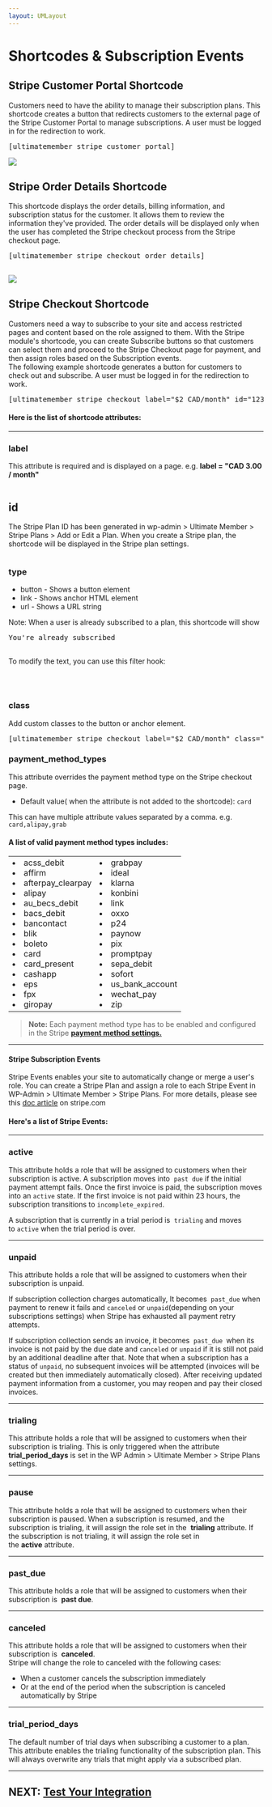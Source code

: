 ```yaml
---
layout: UMLayout
---
```

# Shortcodes & Subscription Events
<h2>Stripe Customer Portal Shortcode</h2><p>
	 Customers need to have the ability to manage their subscription plans. This shortcode creates a button that redirects customers to the external page of the Stripe Customer Portal to manage subscriptions. A user must be logged in for the redirection to work.</p>
<pre>[ultimatemember_stripe_customer_portal]
</pre><p>
	<img class="noBdr" src="https://s3.amazonaws.com/helpscout.net/docs/assets/561c96629033600a7a36d662/images/650ac3de15e8de2d9d3257d5/file-pIY84HGI1R.png"></p><h2>
Stripe Order Details Shortcode</h2><p>
	This shortcode displays the order details, billing information, and subscription status for the customer. It allows them to review the information they've provided. The order details will be displayed only when the user has completed the Stripe checkout process from the Stripe checkout page.</p>
<pre>[ultimatemember_stripe_checkout_order_details]
</pre><h2><p>
	<img class="noBdr" src="https://s3.amazonaws.com/helpscout.net/docs/assets/561c96629033600a7a36d662/images/650ad229e249755d2f85c36a/file-HKaDIgydPe.png"></p></h2><h2>
Stripe Checkout Shortcode</h2>
<div>
	Customers need a way to subscribe to your site and access restricted pages and content based on the role assigned to them. With the Stripe module's shortcode, you can create Subscribe buttons so that customers can select them and proceed to the Stripe Checkout page for payment, and then assign roles based on the Subscription events.
</div><div>
	The following example shortcode generates a button for customers to check out and subscribe. A user must be logged in for the redirection to work.
</div><pre>[ultimatemember_stripe_checkout label="$2 CAD/month" id="123"]
</pre><h4> Here is the list of shortcode attributes:</h4><hr><h3> <strong>label</strong> </h3><p>
	 This attribute is required and is displayed on a page. e.g. 
	<strong>label = "CAD 3.00 / month"<br>
	</strong></p><p>
	<img class="noBdr" src="https://s3.amazonaws.com/helpscout.net/docs/assets/561c96629033600a7a36d662/images/6475df6867106052aab4ccf1/file-52z4Q9PXLF.png" alt="" style="display: block; margin: auto;"></p><h2><strong>id </strong></h2><p>
	The Stripe Plan ID has been generated in wp-admin > Ultimate Member > Stripe Plans > Add or Edit a Plan. When you create a Stripe plan, the shortcode will be displayed in the Stripe plan settings.</p><p>
	<img class="noBdr" src="https://s3.amazonaws.com/helpscout.net/docs/assets/561c96629033600a7a36d662/images/6475e34b549b2b747a06a567/file-XkX7HnXT3I.png" alt="" style="display: block; margin: auto;"></p><h3>type</h3>
<div>
	<ul>
		<li>button - Shows a button element</li>
		<li>link - Shows anchor HTML element</li>
		<li>url - Shows a URL string</li>
	</ul>
	<div>
		Note: When a user is already subscribed to a plan, this shortcode will show
	</div></div>
<div>
	<pre>You're already subscribed
	</pre></div>
<div>
	To modify the text, you can use this filter hook:
</div><div>
	<pre><?php 
add_filter("umm_stripe_already_subscribed_text", function( $text ) {      
return esc_attr( "You're subscribed to a plan!" );
});  
?>
	</pre></div><h3>class </h3><p>
	Add custom classes to the button or anchor element.</p>
<pre>[ultimatemember_stripe_checkout label="$2 CAD/month" class="my-class-button"]
</pre><h3>payment_method_types</h3><p>
	This attribute overrides the payment method type on the Stripe checkout page. </p><ul>
	
<li>Default value( when the attribute is not added to the shortcode): <code>card</code></li></ul><p>
	This can have multiple attribute values separated by a comma. e.g. 
	<code>card,alipay,grab</code></p><h4>A list of valid payment method types includes:</h4>
<table>
<tbody>
<tr>
	<td>
		<li>acss_debit </li>
		<li>affirm</li>
		<li>afterpay_clearpay</li>
		<li>alipay</li>
		<li>au_becs_debit</li>
		<li>bacs_debit</li>
		<li>bancontact</li>
		<li>blik</li>
		<li>boleto</li>
		<li>card</li>
		<li>card_present</li>
		<li>cashapp</li>
		<li>eps</li>
		<li>fpx</li>
		<li>giropay</li>
	</td>
	<td>
		<li>grabpay</li>
		<li>ideal</li>
		<li>klarna</li>
		<li>konbini</li>
		<li>link</li>
		<li>oxxo</li>
		<li>p24</li>
		<li>paynow</li>
		<li>pix</li>
		<li>promptpay</li>
		<li>sepa_debit</li>
		<li>sofort</li>
		<li>us_bank_account</li>
		<li>wechat_pay</li>
		<li>zip</li>
	</td>
</tr>
</tbody>
</table><blockquote class="callout-blue">
	<strong>Note:</strong> Each payment method type has to be enabled and configured in the Stripe <a href="https://dashboard.stripe.com/settings/payment_methods"><strong>payment method settings.</strong></a>
</blockquote><hr><h4>Stripe Subscription Events</h4><p>
	Stripe Events enables your site to automatically change or merge a user's role. You can create a Stripe Plan and assign a role to each Stripe Event in WP-Admin > Ultimate Member > Stripe Plans. For more details, please see this 
	<a href="https://stripe.com/docs/billing/subscriptions/overview#subscription-statuses">doc article</a> on stripe.com</p><h4>Here's a list of Stripe Events:</h4><hr><h3> <strong>active</strong> </h3><p>
	 This attribute holds a role that will be assigned to customers when their subscription is active. A subscription moves into  
	<code>past due</code> if the initial payment attempt fails. Once the first invoice is paid, the subscription moves into an <code>active</code> state. If the first invoice is not paid within 23 hours, the subscription transitions to <code>incomplete_expired</code>. </p><p>
	 A subscription that is currently in a trial period is  
	<code>trialing</code> and moves to <code>active</code> when the trial period is over.</p><hr><h3> <strong>unpaid</strong></h3><p>
	 This attribute holds a role that will be assigned to customers when their subscription is unpaid.</p><p>
	 If subscription collection charges automatically, It becomes  
	<code>past_due</code> when payment to renew it fails and <code>canceled</code> or <code>unpaid</code>(depending on your subscriptions settings) when Stripe has exhausted all payment retry attempts.</p><p>
	 If subscription collection sends an invoice, it becomes  
	<code>past_due </code>when its invoice is not paid by the due date and <code>canceled</code> or <code>unpaid</code> if it is still not paid by an additional deadline after that. Note that when a subscription has a status of <code>unpaid</code>, no subsequent invoices will be attempted (invoices will be created but then immediately automatically closed). After receiving updated payment information from a customer, you may reopen and pay their closed invoices.</p><hr><h3> <strong>trialing</strong> </h3><p>
	 This attribute holds a role that will be assigned to customers when their subscription is trialing. This is only triggered when the attribute 
	<strong>trial_period_days</strong> is set in the WP Admin > Ultimate Member > Stripe Plans settings.</p><hr><h3> <strong>pause</strong> </h3><p>
	 This attribute holds a role that will be assigned to customers when their subscription is paused. When a subscription is resumed, and the subscription is trialing, it will assign the role set in the 
	<strong>trialing</strong> attribute. If the subscription is not trialing, it will assign the role set in the <strong>active</strong> attribute.</p><hr><h3> <strong>past_due</strong> </h3><p>
	 This attribute holds a role that will be assigned to customers when their subscription is 
	<strong>past due</strong>.</p><hr><h3></h3><h3> <strong>canceled</strong> </h3><p>
	 This attribute holds a role that will be assigned to customers when their subscription is 
	<strong>canceled</strong>. <br>
	Stripe will change the role to canceled with the following cases:</p><ul>
	
<li>When a customer cancels the subscription immediately</li>	
<li>Or at the end of the period when the subscription is canceled automatically by Stripe</li></ul><hr><h3> <strong>trial_period_days </strong></h3><p>
	 The default number of trial days when subscribing a customer to a plan. This attribute enables the trialing functionality of the subscription plan. This will always overwrite any trials that might apply via a subscribed plan.</p><hr><h2>NEXT: <a href="https://ultimatemember.github.io/docs-v3/um-stripe/article/1610-stripe---test-your-integration" style="font-family: inherit; font-size: 21px;">Test Your Integration</a></h2>
